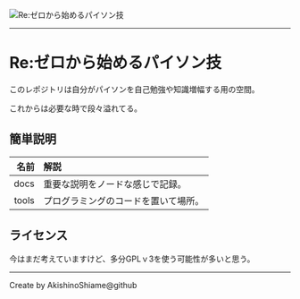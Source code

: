 ![Re:ゼロから始めるパイソン技](https://repository-images.githubusercontent.com/177366322/3b5f1a80-cac4-11e9-83b6-4d770f26baab)

---

# Re:ゼロから始めるパイソン技

このレポジトリは自分がパイソンを自己勉強や知識増幅する用の空間。

これからは必要な時で段々溢れてる。

## 簡単説明

| 名前   | 解説                     |
| -----:|:--------------------- |
| docs  | 重要な説明をノードな感じで記録。 |
| tools | プログラミングのコードを置いて場所。 |

## ライセンス

今はまだ考えていますけど、多分GPLｖ3を使う可能性が多いと思う。

*****

Create by AkishinoShiame@github